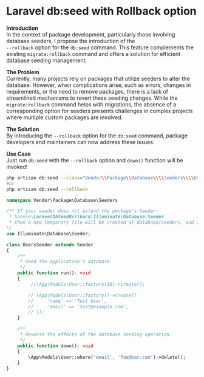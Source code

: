 # Laravel db:seed with Rollback option

**Introduction**  
In the context of package development, particularly those involving database seeders, I propose the introduction of the   
`--rollback` option for the `db:seed` command. This feature complements the existing `migrate:rollback` command and offers a solution for efficient database seeding management.

**The Problem**  
Currently, many projects rely on packages that utilize seeders to alter the database. However, when complications arise, such as errors, changes in requirements, or the need to remove packages, there is a lack of streamlined mechanisms to revert these seeding changes. While the `migrate:rollback` command helps with migrations, the absence of a corresponding option for seeders presents challenges in complex projects where multiple custom packages are involved.

**The Solution**  
By introducing the `--rollback` option for the `db:seed` command, package developers and maintainers can now address these issues. 

**Use Case**  
Just run `db:seed` with the `--rollback` option and `down()` function will be invoked!
```bash
php artisan db:seed --class="Vendor\\Package\\Database\\\\Seeders\\\\UsersSeeder" --rollback 
#or
php artisan db:seed --rollback
```
```php
namespace Vendor\Package\Database\Seeders

/** If your seeder does not extend the package's Seeder:
 * Sonole\LaravelDbSeedRollback\Illuminate\Database\Seeder
 * then a new temporary file will be created at database/seeders, and it will be deleted after down() execution. 
*/
use Illuminate\Database\Seeder;

class UsersSeeder extends Seeder
{
    /**
     * Seed the application's database.
     */
    public function run(): void
    {
         //\App\Models\User::factory(10)->create();

        // \App\Models\User::factory()->create([
        //     'name' => 'Test User',
        //     'email' => 'test@example.com',
        // ]);
    }

    /**
     * Reverse the effects of the database seeding operation.
     */
    public function down(): void
    {
        \App\Models\User::where('email', 'foo@bar.com')->delete();
    }
}
```
